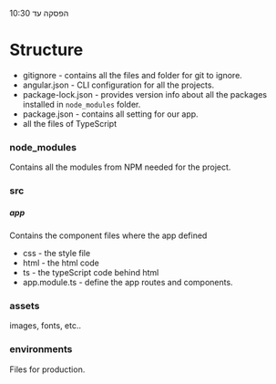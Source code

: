 הפסקה עד 10:30


# Structure

- gitignore - contains all the files and folder for git to ignore.
- angular.json - CLI configuration for all the projects.
- package-lock.json - provides version info about all the packages installed in `node_modules` folder.
- package.json - contains all setting for our app.
- all the files of TypeScript

### node_modules

Contains all the modules from NPM needed for the project.

### src

##### app

Contains the component files where the app defined

- css - the style file
- html - the html code
- ts - the typeScript code behind html
- app.module.ts - define the app routes and components.

### assets

images, fonts, etc..

### environments

Files for production.
